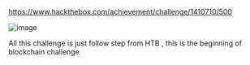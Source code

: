 https://www.hackthebox.com/achievement/challenge/1410710/500

![image](https://github.com/Kayiyan/My-hacking-notes/assets/126185640/7c2bf9b2-cae4-400f-8e7c-c3e34dff40f4)

All this challenge is just follow step from HTB , this is the beginning of blockchain challenge
